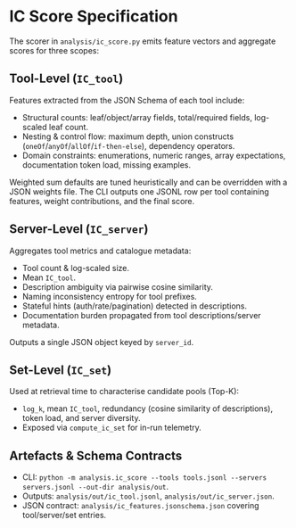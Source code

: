 # IC Score Specification

The scorer in `analysis/ic_score.py` emits feature vectors and aggregate scores for three scopes:

## Tool-Level (`IC_tool`)
Features extracted from the JSON Schema of each tool include:
- Structural counts: leaf/object/array fields, total/required fields, log-scaled leaf count.
- Nesting & control flow: maximum depth, union constructs (`oneOf`/`anyOf`/`allOf`/`if-then-else`), dependency operators.
- Domain constraints: enumerations, numeric ranges, array expectations, documentation token load, missing examples.

Weighted sum defaults are tuned heuristically and can be overridden with a JSON weights file. The CLI outputs one JSONL row per tool containing features, weight contributions, and the final score.

## Server-Level (`IC_server`)
Aggregates tool metrics and catalogue metadata:
- Tool count & log-scaled size.
- Mean `IC_tool`.
- Description ambiguity via pairwise cosine similarity.
- Naming inconsistency entropy for tool prefixes.
- Stateful hints (auth/rate/pagination) detected in descriptions.
- Documentation burden propagated from tool descriptions/server metadata.

Outputs a single JSON object keyed by `server_id`.

## Set-Level (`IC_set`)
Used at retrieval time to characterise candidate pools (Top-K):
- `log_k`, mean `IC_tool`, redundancy (cosine similarity of descriptions), token load, and server diversity.
- Exposed via `compute_ic_set` for in-run telemetry.

## Artefacts & Schema Contracts
- CLI: `python -m analysis.ic_score --tools tools.jsonl --servers servers.jsonl --out-dir analysis/out`.
- Outputs: `analysis/out/ic_tool.jsonl`, `analysis/out/ic_server.json`.
- JSON contract: `analysis/ic_features.jsonschema.json` covering tool/server/set entries.
